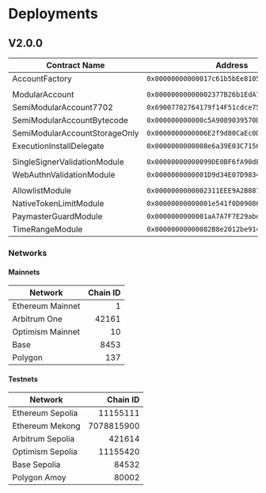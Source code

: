 # Deployments

## V2.0.0

| Contract Name                 | Address                                      | Salt                                                                 |
| ----------------------------- | -------------------------------------------- | -------------------------------------------------------------------- |
| AccountFactory                | `0x00000000000017c61b5bEe81050EC8eFc9c6fecd` | `0x0000000000000000000000000000000000000000620c1b8944951c0586e48adb` |
|                               |                                              |                                                                      |
| ModularAccount                | `0x00000000000002377B26b1EdA7b0BC371C60DD4f` | `0x000000000000000000000000000000000000000026d724645fb0ae7579e98c62` |
| SemiModularAccount7702        | `0x69007702764179f14F51cdce752f4f775d74E139` | `0x560d523fd8061660acf1839f13f8550b0910ad69cf928acafea0cd76936f3800` |
| SemiModularAccountBytecode    | `0x000000000000c5A9089039570Dd36455b5C07383` | `0x0000000000000000000000000000000000000000d5ec084a831ef551abb05bc7` |
| SemiModularAccountStorageOnly | `0x0000000000006E2f9d80CaEc0Da6500f005EB25A` | `0x0000000000000000000000000000000000000000927a62077526ff6711e02ca3` |
| ExecutionInstallDelegate      | `0x0000000000008e6a39E03C7156e46b238C9E2036` | `0x0000000000000000000000000000000000000000f025c5072701275be9e38d72` |
|                               |                                              |                                                                      |
| SingleSignerValidationModule  | `0x00000000000099DE0BF6fA90dEB851E2A2df7d83` | `0x000000000000000000000000000000000000000021f94598c3ee4349df132fca` |
| WebAuthnValidationModule      | `0x0000000000001D9d34E07D9834274dF9ae575217` | `0x0000000000000000000000000000000000000000d6fcd2d895007352212d092c` |
|                               |                                              |                                                                      |
| AllowlistModule               | `0x0000000000002311EEE9A2B887af1F144dbb4F6e` | `0x000000000000000000000000000000000000000053327e2d907120557b948d91` |
| NativeTokenLimitModule        | `0x00000000000001e541f0D090868FBe24b59Fbe06` | `0x0000000000000000000000000000000000000000cd5d40e42713cb5f4b81d828` |
| PaymasterGuardModule          | `0x0000000000001aA7A7F7E29abe0be06c72FD42A1` | `0x00000000000000000000000000000000000000001c0a1f2f2ba4a325db87a323` |
| TimeRangeModule               | `0x00000000000082B8e2012be914dFA4f62A0573eA` | `0x0000000000000000000000000000000000000000500e1dfd80787c342371e513` |

### Networks

#### Mainnets

| Network          | Chain ID   |
| ---------------- | ---------: |
| Ethereum Mainnet | 1          |
| Arbitrum One     | 42161      |
| Optimism Mainnet | 10         |
| Base             | 8453       |
| Polygon          | 137        |


#### Testnets

| Network          | Chain ID   |
| ---------------- | ---------: |
| Ethereum Sepolia | 11155111   |
| Ethereum Mekong  | 7078815900 |
| Arbitrum Sepolia | 421614     |
| Optimism Sepolia | 11155420   |
| Base Sepolia     | 84532      |
| Polygon Amoy     | 80002      |
